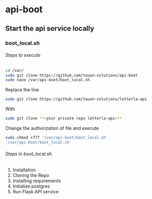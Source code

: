 # api-boot
## Start the api service locally
### boot_local.sh
###### Steps to execute
```bash
cd /var/
sudo git clone https://github.com/tauon-solutions/api-boot
sudo nano /var/api-boot/boot_local.sh
```
Replace the line 
```bash
sudo git clone https://github.com/tauon-solutions/letterla-api
```
With
```bash
sudo git clone **<your private repo letterla-api>**
```
Change the authorization of file and execute
```bash
sudo chmod +777 '/var/api-boot/boot_local.sh'
'/var/api-boot/boot_local.sh'
```
###### Steps in boot_local.sh
  1. Installation
  2. Cloning the Repo
  3. Installing requirements
  4. Initialize postgres
  5. Run Flask API service
